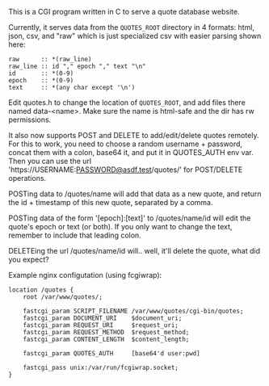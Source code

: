 This is a CGI program written in C to serve a quote database website.

Currently, it serves data from the `QUOTES_ROOT` directory in 4 formats:
html, json, csv, and "raw" which is just specialized csv with easier parsing
shown here:

```
raw      :: *(raw_line)
raw_line :: id "," epoch "," text "\n"
id       :: *(0-9)
epoch    :: *(0-9)
text     :: *(any char except '\n')
```

Edit quotes.h to change the location of `QUOTES_ROOT`, and add files there
named data-\<name\>. Make sure the name is html-safe and the dir has rw permissions.

It also now supports POST and DELETE to add/edit/delete quotes remotely.
For this to work, you need to choose a random username + password, concat them
with a colon, base64 it, and put it in QUOTES_AUTH env var. Then you can use the
url 'https://USERNAME:PASSWORD@asdf.test/quotes/' for POST/DELETE operations.

POSTing data to /quotes/name will add that data as a new quote, and return the
id + timestamp of this new quote, separated by a comma.

POSTing data of the form '\[epoch\]:\[text\]' to /quotes/name/id will edit the
quote's epoch or text (or both). If you only want to change the text, remember
to include that leading colon.

DELETEing the url /quotes/name/id will.. well, it'll delete the quote, 
what did you expect?

Example nginx configutation (using fcgiwrap):

```
location /quotes {
	root /var/www/quotes/;

	fastcgi_param SCRIPT_FILENAME /var/www/quotes/cgi-bin/quotes;
	fastcgi_param DOCUMENT_URI    $document_uri;
	fastcgi_param REQUEST_URI     $request_uri;
	fastcgi_param REQUEST_METHOD  $request_method;
	fastcgi_param CONTENT_LENGTH  $content_length;

	fastcgi_param QUOTES_AUTH     [base64'd user:pwd]

	fastcgi_pass unix:/var/run/fcgiwrap.socket;
}
```

